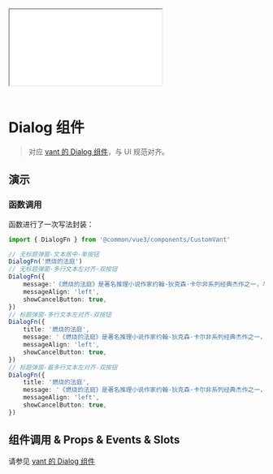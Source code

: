 <script setup lang="ts">
import Iframe from '@/components/Iframe.vue'
</script>

<Iframe src="/mobile.html#Dialog"></Iframe>

<div style="height:20px;width:100%;"></div>

# Dialog 组件

> 对应 [vant 的 Dialog 组件](https://vant-contrib.gitee.io/vant/#/zh-CN/dialog)，与 UI 规范对齐。

## 演示

### 函数调用

函数进行了一次写法封装：

```ts
import { DialogFn } from '@common/vue3/components/CustomVant'

// 无标题弹窗-文本居中-单按钮
DialogFn('燃烧的法庭')
// 无标题弹窗-多行文本左对齐-双按钮
DialogFn({
    message:'《燃烧的法庭》是著名推理小说作家约翰·狄克森·卡尔非系列经典杰作之一，与H.M.爵士探案系列的《犹大之窗》、菲尔博士探案系列的《三口棺材》并称为卡尔三大神作。',
    messageAlign: 'left',
    showCancelButton: true,
})
// 标题弹窗-多行文本左对齐-双按钮
DialogFn({
    title: '燃烧的法庭',
    message: '《燃烧的法庭》是著名推理小说作家约翰·狄克森·卡尔非系列经典杰作之一，与H.M.爵士探案系列的《犹大之窗》、菲尔博士探案系列的《三口棺材》并称为卡尔三大神作。',
    messageAlign: 'left',
    showCancelButton: true,
})
// 标题弹窗-最多行文本左对齐-双按钮
DialogFn({
    title: '燃烧的法庭',
    message: '《燃烧的法庭》是著名推理小说作家约翰·狄克森·卡尔非系列经典杰作之一，与H.M.爵士探案系列的《犹大之窗》、菲尔博士探案系列的《三口棺材》并称为卡尔三大神作。编辑史蒂文斯看到新书稿中的照片，不禁震悚无比：数十年前已被处决的毒杀犯，竟和他妻子长得一模一样！前不久，他的邻居老迈尔斯病逝，症状却如同中毒。管家太太声称曾在其逝世当晚，看见一名盛装女子从卧室中穿墙而过。怀疑者决定验尸，可棺材中的尸体竟不翼而飞，仅留下一段九结绳。到底是过去的亡魂归来作祟，还是有人故弄玄虚？当“不可能犯罪”蒙上哥特的面纱，我们将得到怎样的解答……作者：约翰·迪克森·卡尔（John Dickson Carr，1906—1977），美籍推理小说家，曾在英国长期定居。他的作品集欧美古典本格推理之大成，并以“密室谋杀”和“不可能犯罪”的构思见长，有“密室之王”的美誉。1950年和1970年，他先后两次获得美国推理作家协会（简称MWA）的埃德加·爱伦·坡特别奖。1963年，MWA一致同意向他颁发“终身大师奖”，这是推理界的至高荣誉。译者：房小然，毕业于北京语言大学，自由译者。中英文独立双语艺术杂志《燃点》（Ran Dian）编辑、北京UCCA尤伦斯当代艺术中心中文编辑。已翻译《吸血鬼日记》《神探夏洛克》等剧集，译有多部英文热销小说，其中包括《吉诃德大神父》《泥土之界》《呼叫助产士》《格雷厄姆·格林短篇小说全集》（合译）及文斯·弗林的反恐小说。',
    messageAlign: 'left',
    showCancelButton: true,
})
```



## 组件调用 & Props & Events & Slots

请参见 [vant 的 Dialog 组件](https://vant-contrib.gitee.io/vant/#/zh-CN/dialog)
